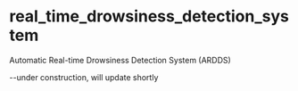 # real_time_drowsiness_detection_system
Automatic Real-time Drowsiness Detection System (ARDDS)

--under construction, will update shortly
